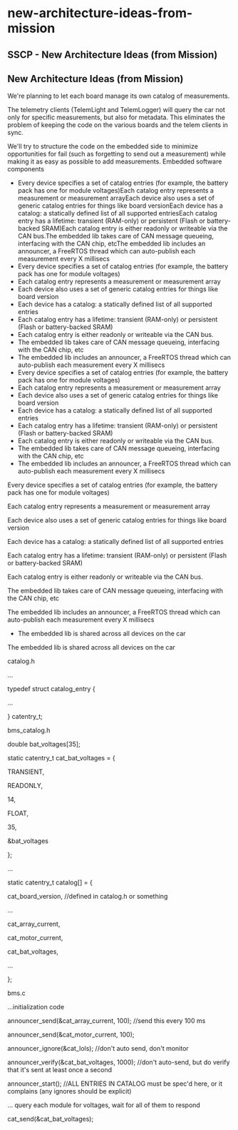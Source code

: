 # new-architecture-ideas-from-mission

## SSCP - New Architecture Ideas (from Mission)

## New Architecture Ideas (from Mission)

We're planning to let each board manage its own catalog of measurements.

The telemetry clients (TelemLight and TelemLogger) will query the car not only for specific measurements, but also for metadata. This eliminates the problem of keeping the code on the various boards and the telem clients in sync.&#x20;

We'll try to structure the code on the embedded side to minimize opportunities for fail (such as forgetting to send out a measurement) while making it as easy as possible to add measurements. Embedded software components

* Every device specifies a set of catalog entries (for example, the battery pack has one for module voltages)Each catalog entry represents a measurement or measurement arrayEach device also uses a set of generic catalog entries for things like board versionEach device has a catalog: a statically defined list of all supported entriesEach catalog entry has a lifetime: transient (RAM-only) or persistent (Flash or battery-backed SRAM)Each catalog entry is either readonly or writeable via the CAN bus.The embedded lib takes care of CAN message queueing, interfacing with the CAN chip, etcThe embedded lib includes an announcer, a FreeRTOS thread which can auto-publish each measurement every X millisecs
* Every device specifies a set of catalog entries (for example, the battery pack has one for module voltages)
* Each catalog entry represents a measurement or measurement array
* Each device also uses a set of generic catalog entries for things like board version
* Each device has a catalog: a statically defined list of all supported entries
* Each catalog entry has a lifetime: transient (RAM-only) or persistent (Flash or battery-backed SRAM)
* Each catalog entry is either readonly or writeable via the CAN bus.
* The embedded lib takes care of CAN message queueing, interfacing with the CAN chip, etc
* The embedded lib includes an announcer, a FreeRTOS thread which can auto-publish each measurement every X millisecs
* Every device specifies a set of catalog entries (for example, the battery pack has one for module voltages)
* Each catalog entry represents a measurement or measurement array
* Each device also uses a set of generic catalog entries for things like board version
* Each device has a catalog: a statically defined list of all supported entries
* Each catalog entry has a lifetime: transient (RAM-only) or persistent (Flash or battery-backed SRAM)
* Each catalog entry is either readonly or writeable via the CAN bus.
* The embedded lib takes care of CAN message queueing, interfacing with the CAN chip, etc
* The embedded lib includes an announcer, a FreeRTOS thread which can auto-publish each measurement every X millisecs

Every device specifies a set of catalog entries (for example, the battery pack has one for module voltages)

Each catalog entry represents a measurement or measurement array

Each device also uses a set of generic catalog entries for things like board version

Each device has a catalog: a statically defined list of all supported entries

Each catalog entry has a lifetime: transient (RAM-only) or persistent (Flash or battery-backed SRAM)

Each catalog entry is either readonly or writeable via the CAN bus.

The embedded lib takes care of CAN message queueing, interfacing with the CAN chip, etc

The embedded lib includes an announcer, a FreeRTOS thread which can auto-publish each measurement every X millisecs

* The embedded lib is shared across all devices on the car

The embedded lib is shared across all devices on the car

catalog.h

...

typedef struct catalog\_entry {

&#x20;   ...

} catentry\_t;

bms\_catalog.h

double bat\_voltages\[35];

static catentry\_t cat\_bat\_voltages = {

&#x20;   TRANSIENT,

&#x20;   READONLY,

&#x20;   14,

&#x20;   FLOAT,

&#x20;   35,

&#x20;   \&bat\_voltages

};

...

static catentry\_t catalog\[] = {

&#x20;   cat\_board\_version, //defined in catalog.h or something

&#x20;   ...

&#x20;   cat\_array\_current,

&#x20;   cat\_motor\_current,

&#x20;   cat\_bat\_voltages,

&#x20;   ...

};

bms.c

...initialization code

announcer\_send(\&cat\_array\_current, 100); //send this every 100 ms

announcer\_send(\&cat\_motor\_current, 100);

announcer\_ignore(\&cat\_lols); //don't auto send, don't monitor

announcer\_verify(\&cat\_bat\_voltages, 1000); //don't auto-send, but do verify that it's sent at least once a second

announcer\_start(); //ALL ENTRIES IN CATALOG must be spec'd here, or it complains (any ignores should be explicit)

... query each module for voltages, wait for all of them to respond

cat\_send(\&cat\_bat\_voltages);
